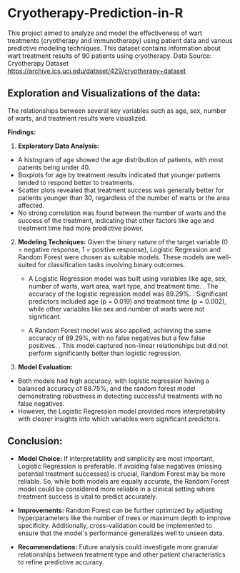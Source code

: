 # Cryotherapy-Prediction-in-R


This project aimed to analyze and model the effectiveness of wart treatments (cryotherapy and immunotherapy) using patient data and various predictive modeling techniques. This dataset contains information about wart treatment results of 90 patients using cryotherapy.
Data Source: Cryotherapy Dataset
https://archive.ics.uci.edu/dataset/429/cryotherapy+dataset



## **Exploration and Visualizations of the data:**
The relationships between several key variables such as age, sex, number of warts, and treatment results were visualized. 


**Findings:**

1.	**Exploratory Data Analysis:**
   + A histogram of age showed the age distribution of patients, with most patients being under 40.
   + Boxplots for age by treatment results indicated that younger patients tended to respond better to treatments.
   + Scatter plots revealed that treatment success was generally better for patients younger than 30, regardless of the number of warts or the area affected.
   + No strong correlation was found between the number of warts and the success of the treatment, indicating that other factors like age and treatment time had more predictive power.


2.	**Modeling Techniques:**
   Given the binary nature of the target variable (0 = negative response, 1 = positive response), Logistic Regression and Random Forest were chosen as suitable models. These models are well-suited for classification tasks involving binary outcomes.
     +	A Logistic Regression model was built using variables like age, sex, number of warts, wart area, wart type, and treatment time.
     .	The accuracy of the logistic regression model was 89.29%.
     . 	Significant predictors included age (p = 0.019) and treatment time (p = 0.002), while other variables like sex and number of warts were not significant.
  
     +	 A Random Forest model was also applied, achieving the same accuracy of 89.29%, with no false negatives but a few false positives.
     .	 This model captured non-linear relationships but did not perform significantly better than logistic regression.
   
      

3.	**Model Evaluation:**
   + Both models had high accuracy, with logistic regression having a balanced accuracy of 88.75%, and the random forest model demonstrating robustness in detecting successful treatments with no false negatives.
   + However, the Logistic Regression model provided more interpretability with clearer insights into which variables were significant predictors.

## **Conclusion:**

   + **Model Choice:** If interpretability and simplicity are most important, Logistic Regression is preferable. If avoiding false negatives (missing potential treatment successes) is crucial, Random Forest may be more reliable. So, while both models are equally accurate, the Random Forest model could be considered more reliable in a clinical setting where treatment success is vital to predict accurately.

   + **Improvements:** Random Forest can be further optimized by adjusting hyperparameters like the number of trees or maximum depth to improve specificity. Additionally, cross-validation could be implemented to ensure that the model's performance generalizes well to unseen data.

   + **Recommendations:** Future analysis could investigate more granular relationships between treatment type and other patient characteristics to refine predictive accuracy. 


